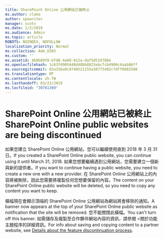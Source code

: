 ```yaml
---
title: SharePoint Online 公用網站已被終止
ms.author: clake
author: spowriter
manager: scotv
ms.date: 1/2/2019
ms.audience: Admin
ms.topic: article
ROBOTS: NOINDEX, NOFOLLOW
localization_priority: Normal
ms.collection: Adm_O365
ms.custom: ''
ms.assetid: 4b8b89f8-bfd8-4a60-812a-daf5d519788e
ms.openlocfilehash: 1c63fd905448d48bb8823ebcfcb4900c4aab86ff
ms.sourcegitcommit: 03a156a9c9740521155a30775492c7dff0982588
ms.translationtype: MT
ms.contentlocale: zh-TW
ms.lasthandoff: 03/22/2019
ms.locfileid: "30761300"
---
```

# <a name="sharepoint-online-public-websites-are-being-discontinued"></a><span data-ttu-id="848fd-102">SharePoint Online 公用網站已被終止</span><span class="sxs-lookup"><span data-stu-id="848fd-102">SharePoint Online public websites are being discontinued</span></span>

<span data-ttu-id="848fd-103">如果您建立 SharePoint Online 公用網站，您可以繼續使用直到 2018 年 3 月 31 日。</span><span class="sxs-lookup"><span data-stu-id="848fd-103">If you created a SharePoint Online public website, you can continue using it until March 31, 2018.</span></span> <span data-ttu-id="848fd-104">如果您想要繼續遇到公用網站，您需要建立一個新與新的提供者。</span><span class="sxs-lookup"><span data-stu-id="848fd-104">If you want to continue having a public website, you need to create a new one with a new provider.</span></span> <span data-ttu-id="848fd-105">在 SharePoint Online 公用網站上的內容將被刪除，因此您需要將複製任何您想要保留的內容。</span><span class="sxs-lookup"><span data-stu-id="848fd-105">The content on your SharePoint Online public website will be deleted, so you need to copy any content you want to keep.</span></span>
  
<span data-ttu-id="848fd-106">橫幅現在會顯示頂端的 SharePoint Online 公用網站為網站將會移除的通知。</span><span class="sxs-lookup"><span data-stu-id="848fd-106">A banner now appears at the top of your SharePoint Online public website as notification that the site will be removed.</span></span> <span data-ttu-id="848fd-107">您不能關閉此橫幅。</span><span class="sxs-lookup"><span data-stu-id="848fd-107">You can't turn off this banner.</span></span> <span data-ttu-id="848fd-108">如需儲存及複製至合作夥伴網站內容的資訊，請參閱 <<c0>關於功能主題程序的詳細資訊。</span><span class="sxs-lookup"><span data-stu-id="848fd-108">For info about saving and copying content to a partner website, see [Details about the feature discontinuation process](https://go.microsoft.com/fwlink/?linkid=866980).</span></span> 
  

